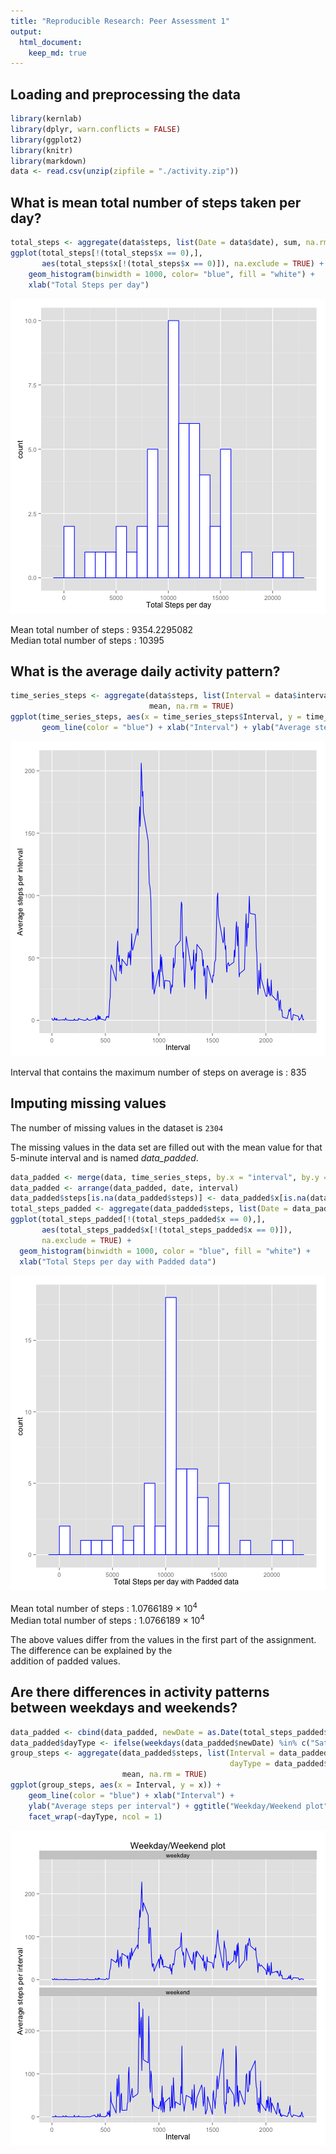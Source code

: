 ```yaml
---
title: "Reproducible Research: Peer Assessment 1"
output: 
  html_document:
    keep_md: true
---
```



## Loading and preprocessing the data

```r
library(kernlab)
library(dplyr, warn.conflicts = FALSE)
library(ggplot2)
library(knitr)
library(markdown)
data <- read.csv(unzip(zipfile = "./activity.zip"))
```

## What is mean total number of steps taken per day?

```r
total_steps <- aggregate(data$steps, list(Date = data$date), sum, na.rm = TRUE)
ggplot(total_steps[!(total_steps$x == 0),],
       aes(total_steps$x[!(total_steps$x == 0)]), na.exclude = TRUE) +
    geom_histogram(binwidth = 1000, color= "blue", fill = "white") +
    xlab("Total Steps per day")
```

![plot of chunk unnamed-chunk-2](figure/unnamed-chunk-2-1.png) 

Mean total number of steps : 9354.2295082  
Median total number of steps : 10395 


## What is the average daily activity pattern?

```r
time_series_steps <- aggregate(data$steps, list(Interval = data$interval),
                               mean, na.rm = TRUE)
ggplot(time_series_steps, aes(x = time_series_steps$Interval, y = time_series_steps$x)) +
       geom_line(color = "blue") + xlab("Interval") + ylab("Average steps per interval")
```

![plot of chunk unnamed-chunk-3](figure/unnamed-chunk-3-1.png) 

Interval that contains the maximum number of steps on average is : 835  

## Imputing missing values  
  
The number of missing values in the dataset is ``2304``  
  
The missing values in the data set are filled out with the mean value for that 5-minute interval and is named *data_padded*.  


```r
data_padded <- merge(data, time_series_steps, by.x = "interval", by.y = "Interval")
data_padded <- arrange(data_padded, date, interval)
data_padded$steps[is.na(data_padded$steps)] <- data_padded$x[is.na(data_padded$steps)]
total_steps_padded <- aggregate(data_padded$steps, list(Date = data_padded$date), sum, na.rm = TRUE)
ggplot(total_steps_padded[!(total_steps_padded$x == 0),],
       aes(total_steps_padded$x[!(total_steps_padded$x == 0)]),
       na.exclude = TRUE) +
  geom_histogram(binwidth = 1000, color = "blue", fill = "white") +
  xlab("Total Steps per day with Padded data")
```

![plot of chunk unnamed-chunk-4](figure/unnamed-chunk-4-1.png) 

Mean total number of steps : 1.0766189 &times; 10<sup>4</sup>  
Median total number of steps : 1.0766189 &times; 10<sup>4</sup> 

The above values differ from the values in the first part of the assignment. The difference can be explained by the  
addition of padded values.  

## Are there differences in activity patterns between weekdays and weekends?

```r
data_padded <- cbind(data_padded, newDate = as.Date(total_steps_padded$Date))
data_padded$dayType <- ifelse(weekdays(data_padded$newDate) %in% c("Saturday", "Sunday"), "weekend", "weekday")
group_steps <- aggregate(data_padded$steps, list(Interval = data_padded$interval,
                                                 dayType = data_padded$dayType),
                         mean, na.rm = TRUE)
ggplot(group_steps, aes(x = Interval, y = x)) +
    geom_line(color = "blue") + xlab("Interval") +
    ylab("Average steps per interval") + ggtitle("Weekday/Weekend plot") +
    facet_wrap(~dayType, ncol = 1)
```

![plot of chunk unnamed-chunk-5](figure/unnamed-chunk-5-1.png) 

